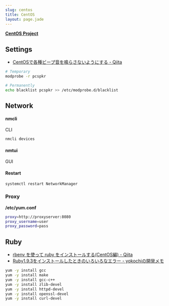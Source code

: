 ```yaml
---
slug: centos
title: CentOS
layout: page.jade
---
```


__[CentOS Project](http://www.centos.org/)__


## Settings
- [CentOSで各種ビープ音を鳴らさないようにする - Qiita](http://qiita.com/kataring/items/f3f8dda51c671c4df2e4)

```bash
# Temporary
modprobe -r pcspkr

# Permanently
echo blacklist pcspkr >> /etc/modprobe.d/blacklist
```

## Network

#### nmcli
CLI
```bash
nmcli devices
```

#### nmtui
GUI

#### Restart
```bash
systemctl restart NetworkManager
```

### Proxy
__/etc/yum.conf__
```bash
proxy=http://proxyserver:8080
proxy_username=user
proxy_password=pass
```


## Ruby

- [rbenv を使って ruby をインストールする(CentOS編) - Qiita](http://qiita.com/inouet/items/478f4228dbbcd442bfe8)
- [Ruby1.9.3をインストールしたときのいろいろなエラー - yokochiの開発メモ](http://d.hatena.ne.jp/the_yokochi/20111127/1322382198)

```bash
yum -y install gcc
yum -y install make
yum -y install gcc-c++
yum -y install zlib-devel
yum -y install httpd-devel
yum -y install openssl-devel
yum -y install curl-devel
```
